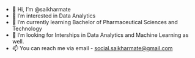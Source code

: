 - 👋 Hi, I’m @saikharmate
- 👀 I’m interested in Data Analytics 
- 🌱 I’m currently learning Bachelor of Pharmaceutical Sciences and Technology
- 💞️ I’m looking for Interships in Data Analytics and Machine Learning as well. 
- 📫 You can reach me via email - social.saikharmate@gmail.com

<!---
saikharmate/saikharmate is a ✨ special ✨ repository because its `README.md` (this file) appears on your GitHub profile.
You can click the Preview link to take a look at your changes.
--->
